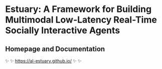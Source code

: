 # Estuary: A Framework for Building Multimodal Low-Latency Real-Time Socially Interactive Agents
## Homepage and Documentation
:sparkles: :sparkles: https://al-estuary.github.io/ :sparkles: :sparkles: 
